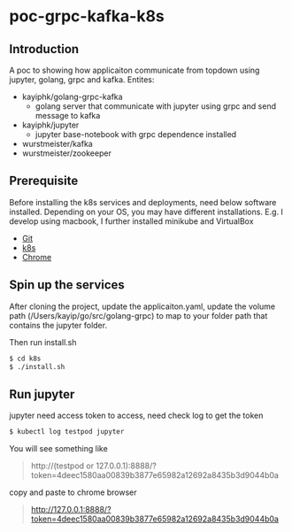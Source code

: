 # poc-grpc-kafka-k8s

## Introduction
A poc to showing how applicaiton communicate from topdown using jupyter, golang, grpc and kafka. Entites:

  - kayiphk/golang-grpc-kafka
    - golang server that communicate with jupyter using grpc and send message to kafka
  - kayiphk/jupyter
    - jupyter base-notebook with grpc dependence installed
  - wurstmeister/kafka
  - wurstmeister/zookeeper

## Prerequisite

Before installing the k8s services and deployments, need below software installed.
Depending on your OS, you may have different installations.
E.g. I develop using macbook, I further installed minikube and VirtualBox

* [Git](https://git-scm.com/book/en/v2/Getting-Started-Installing-Git)
* [k8s](https://kubernetes.io/docs/tasks/tools/install-kubectl/)
* [Chrome](https://www.google.com/chrome/)

## Spin up the services

After cloning the project, update the applicaiton.yaml, update the volume path  (/Users/kayip/go/src/golang-grpc) to map to your folder path that contains the jupyter folder.

Then run install.sh
```sh
$ cd k8s
$ ./install.sh
```

## Run jupyter
jupyter need access token to access, need check log to get the token
```sh
$ kubectl log testpod jupyter
```

You will see something like
>http://(testpod or 127.0.0.1):8888/?token=4deec1580aa00839b3877e65982a12692a8435b3d9044b0a

copy and paste to chrome browser
>http://127.0.0.1:8888/?token=4deec1580aa00839b3877e65982a12692a8435b3d9044b0a
